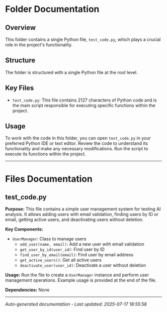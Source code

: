# Folder Documentation

## Overview
This folder contains a single Python file, `test_code.py`, which plays a crucial role in the project's functionality.

## Structure
The folder is structured with a single Python file at the root level.

## Key Files
- `test_code.py`: This file contains 2127 characters of Python code and is the main script responsible for executing specific functions within the project.

## Usage
To work with the code in this folder, you can open `test_code.py` in your preferred Python IDE or text editor. Review the code to understand its functionality and make any necessary modifications. Run the script to execute its functions within the project.

---

# Files Documentation

## test_code.py

**Purpose:** This file contains a simple user management system for testing AI analysis. It allows adding users with email validation, finding users by ID or email, getting active users, and deactivating users without deletion.

**Key Components:**
- `UserManager`: Class to manage users
  - `add_user(name, email)`: Add a new user with email validation
  - `get_user_by_id(user_id)`: Find user by ID
  - `find_user_by_email(email)`: Find user by email address
  - `get_active_users()`: Get all active users
  - `deactivate_user(user_id)`: Deactivate a user without deletion

**Usage:** Run the file to create a `UserManager` instance and perform user management operations. Example usage is provided at the end of the file.

**Dependencies:** None

---
*Auto-generated documentation - Last updated: 2025-07-17 18:55:58*
